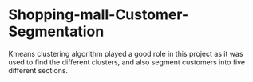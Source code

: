 # Shopping-mall-Customer-Segmentation
Kmeans clustering algorithm played a good role in this project as it was used to find the different clusters, and also segment customers into five different sections. 
